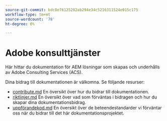 ```yaml
---
source-git-commit: bdc8e76125282ab294e34c5216311524e015c175
workflow-type: tm+mt
source-wordcount: '78'
ht-degree: 0%

---
```

# Adobe konsulttjänster

Här hittar du dokumentation för AEM lösningar som skapas och underhålls av Adobe Consulting Services (ACS).

Dina bidrag till dokumentationen är välkomna. Se följande resurser:

* [contribute.md](contributing.md) En översikt över hur du bidrar till dokumentationen.
* [riktlinjer.md](guidelines.md) En översikt över vad som förväntas i bidragen och hur du skapar dina dokumentationsbidrag.
* [uppförandekod.md](code-of-conduct.md) En översikt över de beteendestandarder vi förväntar oss när du bidrar till det här dokumentationsprojektet.
